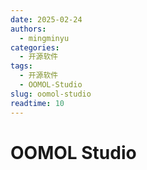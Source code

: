 ```yaml
---
date: 2025-02-24
authors:
  - mingminyu
categories:
  - 开源软件
tags:
  - 开源软件
  - OOMOL-Studio
slug: oomol-studio
readtime: 10
---
```


# OOMOL Studio
